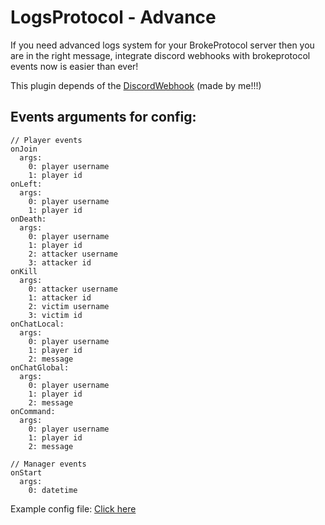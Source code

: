# LogsProtocol - Advance

If you need advanced logs system for your BrokeProtocol server then you are in the right message, integrate discord webhooks with brokeprotocol events now is easier than ever!

This plugin depends of the [DiscordWebhook]() (made by me!!!)

## Events arguments for config:
```
// Player events
onJoin
  args:
    0: player username
    1: player id
onLeft:
  args:
    0: player username
    1: player id
onDeath:
  args:
    0: player username
    1: player id
    2: attacker username
    3: attacker id
onKill
  args:
    0: attacker username
    1: attacker id
    2: victim username
    3: victim id
onChatLocal:
  args:
    0: player username
    1: player id
    2: message
onChatGlobal:
  args:
    0: player username
    1: player id
    2: message
onCommand:
  args:
    0: player username
    1: player id
    2: message

// Manager events
onStart
  args:
    0: datetime
```

Example config file: [Click here](https://github.com/DevHaziel/LogsProtocolAdvanced/blob/master/Examples/config.json)

